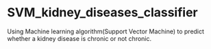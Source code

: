 # SVM_kidney_diseases_classifier
Using Machine learning algorithm(Support Vector Machine) to predict whether a kidney disease is chronic or not chronic.  
